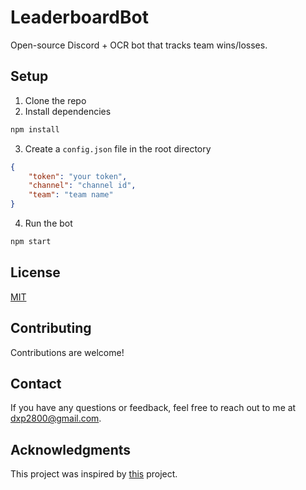 # LeaderboardBot

Open-source Discord + OCR bot that tracks team wins/losses.
## Setup
1. Clone the repo
2. Install dependencies
```bash
npm install
```
3. Create a `config.json` file in the root directory
```json
{
    "token": "your token",
    "channel": "channel id",
    "team": "team name"
}
```
4. Run the bot
```bash
npm start
```
## License
[MIT](https://choosealicense.com/licenses/mit/)
## Contributing
Contributions are welcome!
## Contact
If you have any questions or feedback, feel free to reach out to me at [dxp2800@gmail.com](mailto:dxp2800@gmail.com).
## Acknowledgments
This project was inspired by [this](https://github.com/LeaderboardBot/LeaderboardBot) project.